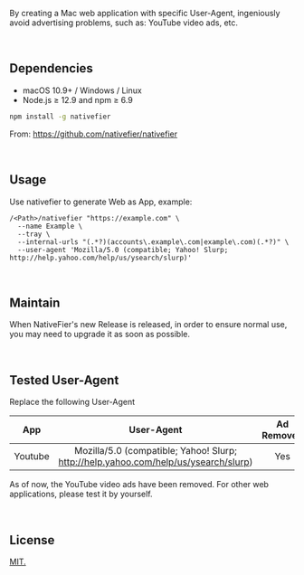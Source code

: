

By creating a Mac web application with specific User-Agent, ingeniously avoid advertising problems, such as: YouTube video ads, etc.



<br>


## Dependencies

- macOS 10.9+ / Windows / Linux
- Node.js ≥ 12.9 and npm ≥ 6.9

```bash
npm install -g nativefier
```

From: https://github.com/nativefier/nativefier

<br>

## Usage

Use nativefier to generate Web as App, example:

```
/<Path>/nativefier "https://example.com" \
  --name Example \
  --tray \
  --internal-urls "(.*?)(accounts\.example\.com|example\.com)(.*?)" \
  --user-agent 'Mozilla/5.0 (compatible; Yahoo! Slurp; http://help.yahoo.com/help/us/ysearch/slurp)'
```
<br>

## Maintain
When NativeFier's new Release is released, in order to ensure normal use, you may need to upgrade it as soon as possible.

<br>

## Tested User-Agent

Replace the following User-Agent

|      App      |                          User-Agent                          | Ad Removed | Hide Play |
| :-----------: | :----------------------------------------------------------: | :--------: | :--------: |
|    Youtube    | Mozilla/5.0 (compatible; Yahoo! Slurp; http://help.yahoo.com/help/us/ysearch/slurp) |    Yes     | Support |

As of now, the YouTube video ads have been removed.
For other web applications, please test it by yourself.

<br>

## License

[MIT.](https://github.com/garywu520/webapps-ads-removal/blob/main/LICENSE)
